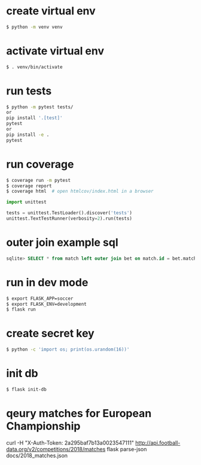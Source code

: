 # create virtual env
```bash
$ python -m venv venv
```

# activate virtual env
```bash
$ . venv/bin/activate
```

# run tests
```bash
$ python -m pytest tests/
or
pip install '.[test]'
pytest
or
pip install -e .
pytest
```

# run coverage
```bash
$ coverage run -m pytest
$ coverage report
$ coverage html  # open htmlcov/index.html in a browser
```

```python
import unittest

tests = unittest.TestLoader().discover('tests')
unittest.TextTestRunner(verbosity=2).run(tests)
```

# outer join example sql
```sql
sqlite> SELECT * from match left outer join bet on match.id = bet.match_id left outer join user on bet.user_id = user.id;
```


# run in dev mode

```bash
$ export FLASK_APP=soccer
$ export FLASK_ENV=development
$ flask run
```

# create secret key
```bash
$ python -c 'import os; print(os.urandom(16))'
```

# init db
```bash
$ flask init-db
```

# qeury matches for European Championship
curl -H "X-Auth-Token: 2a295baf7b13a0023547111" http://api.football-data.org/v2/competitions/2018/matches
flask parse-json docs/2018_matches.json
